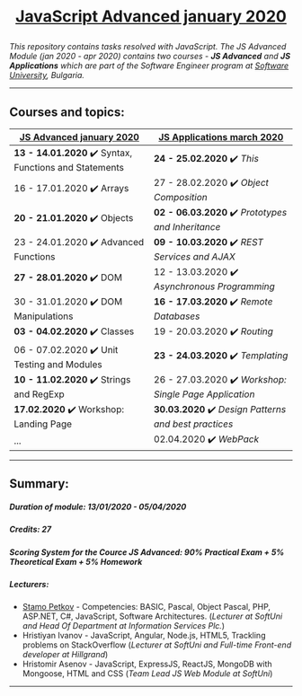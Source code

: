 # <a href="https://softuni.bg/modules/76/js-advanced/1207" rel="JavaScript Advanced"><p align="center"> JavaScript Advanced january 2020<p></a>

_This repository contains tasks resolved with JavaScript. The JS Advanced Module (jan 2020 - apr 2020) contains two courses - **JS Advanced** and **JS Applications** which are part of the Software Engineer program at [Software University](https://about.softuni.bg/), Bulgaria._

---

## Courses and topics:
[JS Advanced january 2020](https://softuni.bg/trainings/2609/js-advanced-january-2020) | [JS Applications march 2020](https://softuni.bg/trainings/2610/js-applications-february-2020)
----------------- | -------------
**13 - 14.01.2020** :heavy_check_mark: Syntax, Functions and Statements | **24 - 25.02.2020** :heavy_check_mark: _This_
16 - 17.01.2020 :heavy_check_mark: Arrays | 27 - 28.02.2020 :heavy_check_mark: _Object Composition_
**20 - 21.01.2020** :heavy_check_mark: Objects | **02 - 06.03.2020** :heavy_check_mark: _Prototypes and Inheritance_
23 - 24.01.2020 :heavy_check_mark: Advanced Functions | **09 - 10.03.2020** :heavy_check_mark: _REST Services and AJAX_
**27 - 28.01.2020** :heavy_check_mark: DOM | 12 - 13.03.2020 :heavy_check_mark: _Asynchronous Programming_
30 - 31.01.2020 :heavy_check_mark: DOM Manipulations | **16 - 17.03.2020** :heavy_check_mark: _Remote Databases_
**03 - 04.02.2020** :heavy_check_mark: Classes | 19 - 20.03.2020 :heavy_check_mark: _Routing_
06 - 07.02.2020 :heavy_check_mark: Unit Testing and Modules | **23 - 24.03.2020** :heavy_check_mark: _Templating_
**10 - 11.02.2020** :heavy_check_mark: Strings and RegExp | 26 - 27.03.2020 :heavy_check_mark: _Workshop: Single Page Application_
**17.02.2020** :heavy_check_mark: Workshop: Landing Page | **30.03.2020** :heavy_check_mark: _Design Patterns and best practices_
... | 02.04.2020 :heavy_check_mark: _WebPack_

---

## Summary:

##### Duration of module: _13/01/2020 - 05/04/2020_

<!--##### Certificate: _..._-->

##### Credits: _27_

##### Scoring System for the Cource JS Advanced: _90% Practical Exam + 5% Theoretical Exam + 5% Homework_

<!--##### Scoring System for the Cource JS Advanced: _..._-->

<!--##### Exam result: _..._-->

##### Lecturers:
* [Stamo Petkov](https://softuni.bg/users/profile/show/stamopetkov) - Competencies: BASIC, Pascal, Object Pascal, PHP, ASP.NET, C#, JavaScript, Software Architectures. (_Lecturer at SoftUni and Head Of Department at Information Services Plc._)
* Hristiyan Ivanov - JavaScript, Angular, Node.js, HTML5, Trackling problems on StackOverflow (_Lecturer at SoftUni and Full-time Front-end developer at Hillgrand_)
* Hristomir Asenov - JavaScript, ExpressJS, ReactJS, MongoDB with Mongoose, HTML and CSS (_Team Lead JS Web Module at SoftUni_)
---
